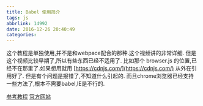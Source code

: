 ```yaml
---
title: Babel 使用简介
tags: js
abbrlink: 14992
date: 2016-12-26 20:40:49
categories:
---
```


这个教程是单独使用,并不是和webpace配合的那种.这个视频讲的非常详细.
但是这个视频比较早期了,所以有些东西已经不适用了. 
比如那个 browser.js 的位置,已经不在那里了.如果想用就用
[https://cdnjs.com/](https://cdnjs.com/) 从外在引用好了.
但是有个问题是报错了,不知道什么引起的.
而且chrome浏览器已经支持一些方法了,根本不需要babel,IE是不行的.

[参考教程](http://ninghao.net/video/3076)
[官方网站](http://babeljs.cn/)
